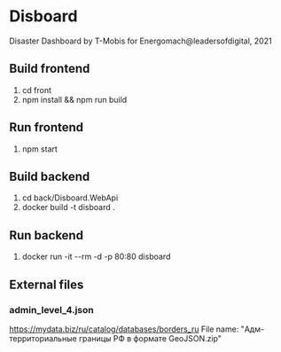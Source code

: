 ﻿# Disboard
Disaster Dashboard by T-Mobis for Energomach@leadersofdigital, 2021

## Build frontend
1. cd front
2. npm install && npm run build

## Run frontend
1. npm start

## Build backend
1. cd back/Disboard.WebApi
2. docker build -t disboard .

## Run backend
1. docker run -it --rm -d -p 80:80 disboard

## External files

### admin_level_4.json

https://mydata.biz/ru/catalog/databases/borders_ru 
File name: "Адм-территориальные границы РФ в формате GeoJSON.zip"